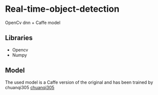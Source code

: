 # Real-time-object-detection
OpenCv dnn + Caffe model 
<h2>Libraries</h2>

<ul>
  <li>Opencv</li>
  <li>Numpy</li>
</ul>

<h2>Model</h2> 
<p> 
  The used model is a Caffe version of the original and has been trained by chuanqi305 <a href = "https://github.com/chuanqi305/MobileNet-SSD"> chuanqi305 </a>
</p>
